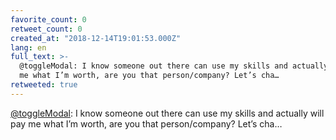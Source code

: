 ```yaml
---
favorite_count: 0
retweet_count: 0
created_at: "2018-12-14T19:01:53.000Z"
lang: en
full_text: >-
  @toggleModal: I know someone out there can use my skills and actually will pay
  me what I’m worth, are you that person/company? Let’s cha…
retweeted: true
---
```


[@toggleModal](https://twitter.com/toggleModal): I know someone out there can
use my skills and actually will pay me what I’m worth, are you that
person/company? Let’s cha…
